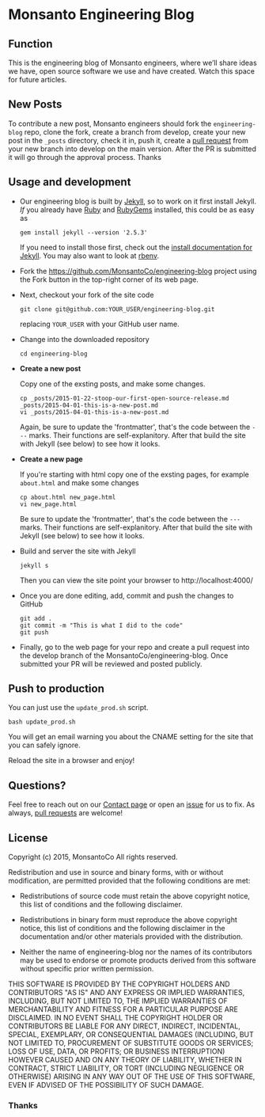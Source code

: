# Monsanto Engineering Blog

## Function

This is the engineering blog of Monsanto engineers, where we’ll share
ideas we have, open source software we use and have created. Watch
this space for future articles.

## New Posts

To contribute a new post, Monsanto engineers should fork the
`engineering-blog` repo, clone the fork, create a branch from develop,
create your new post in the `_posts` directory, check it in, push it,
create a [pull request][PR] from your new branch into develop on the
main version. After the PR is submitted it will go through the
approval process. Thanks

[PR]: https://github.com/MonsantoCo/engineering-blog/pulls (Monsanto Engineering Blog Pull Requests)

## Usage and development

*   Our engineering blog is built by [Jekyll][], so to work on it first
    install Jekyll. *If* you already have [Ruby][] and [RubyGems][]
    installed, this could be as easy as

        gem install jekyll --version '2.5.3'

    If you need to install those first, check out the
    [install documentation for Jekyll][jekyll-install].  You may also
    want to look at [rbenv][].

*   Fork the https://github.com/MonsantoCo/engineering-blog project
    using the Fork button in the top-right corner of its web page.

*   Next, checkout your fork of the site code

        git clone git@github.com:YOUR_USER/engineering-blog.git

    replacing `YOUR_USER` with your GitHub user name.

*   Change into the downloaded repository

        cd engineering-blog

*   **Create a new post**

    Copy one of the exsting posts, and make some changes.

        cp _posts/2015-01-22-stoop-our-first-open-source-release.md _posts/2015-04-01-this-is-a-new-post.md
        vi _posts/2015-04-01-this-is-a-new-post.md

    Again, be sure to update the 'frontmatter', that's the code
    between the `---` marks. Their functions are
    self-explanitory. After that build the site with Jekyll (see
    below) to see how it looks.

*   **Create a new page**

    If you're starting with html copy one of the exsting pages, for
    example `about.html` and make some changes

        cp about.html new_page.html
        vi new_page.html

    Be sure to update the 'frontmatter', that's the code between the
    `---` marks. Their functions are self-explanitory. After that
    build the site with Jekyll (see below) to see how it looks.

*   Build and server the site with Jekyll

        jekyll s

    Then you can view the site point your browser to
    http://localhost:4000/

*   Once you are done editing, add, commit and push the changes to GitHub

        git add .
        git commit -m "This is what I did to the code"
        git push

*   Finally, go to the web page for your repo and create a pull request
    into the develop branch of the MonsantoCo/engineering-blog.  Once
    submitted your PR will be reviewed and posted publicly.

[Jekyll]: http://jekyllrb.com/
[Ruby]: https://www.ruby-lang.org/ (Ruby Programming Language)
[RubyGems]: https://rubygems.org/ (Ruby Gems)
[jekyll-install]: http://jekyllrb.com/docs/installation/ (Jekyll Installation)
[rbenv]: https://github.com/sstephenson/rbenv (Ruby Environment)

## Push to production

You can just use the `update_prod.sh` script.

    bash update_prod.sh

You will get an email warning you about the CNAME setting for the site
that you can safely ignore.

Reload the site in a browser and enjoy!

## Questions?

Feel free to reach out on our
[Contact page](http://engineering.monsanto.com/contact/) or open an
[issue](https://github.com/MonsantoCo/engineering-blog/issues) for us
to fix. As always,
[pull requests](https://github.com/MonsantoCo/engineering-blog/pulls)
are welcome!


## License

Copyright (c) 2015, MonsantoCo
All rights reserved.

Redistribution and use in source and binary forms, with or without
modification, are permitted provided that the following conditions are met:

* Redistributions of source code must retain the above copyright notice, this
  list of conditions and the following disclaimer.

* Redistributions in binary form must reproduce the above copyright notice,
  this list of conditions and the following disclaimer in the documentation
  and/or other materials provided with the distribution.

* Neither the name of engineering-blog nor the names of its
  contributors may be used to endorse or promote products derived from
  this software without specific prior written permission.

THIS SOFTWARE IS PROVIDED BY THE COPYRIGHT HOLDERS AND CONTRIBUTORS "AS IS"
AND ANY EXPRESS OR IMPLIED WARRANTIES, INCLUDING, BUT NOT LIMITED TO, THE
IMPLIED WARRANTIES OF MERCHANTABILITY AND FITNESS FOR A PARTICULAR PURPOSE ARE
DISCLAIMED. IN NO EVENT SHALL THE COPYRIGHT HOLDER OR CONTRIBUTORS BE LIABLE
FOR ANY DIRECT, INDIRECT, INCIDENTAL, SPECIAL, EXEMPLARY, OR CONSEQUENTIAL
DAMAGES (INCLUDING, BUT NOT LIMITED TO, PROCUREMENT OF SUBSTITUTE GOODS OR
SERVICES; LOSS OF USE, DATA, OR PROFITS; OR BUSINESS INTERRUPTION) HOWEVER
CAUSED AND ON ANY THEORY OF LIABILITY, WHETHER IN CONTRACT, STRICT LIABILITY,
OR TORT (INCLUDING NEGLIGENCE OR OTHERWISE) ARISING IN ANY WAY OUT OF THE USE
OF THIS SOFTWARE, EVEN IF ADVISED OF THE POSSIBILITY OF SUCH DAMAGE.

### Thanks
